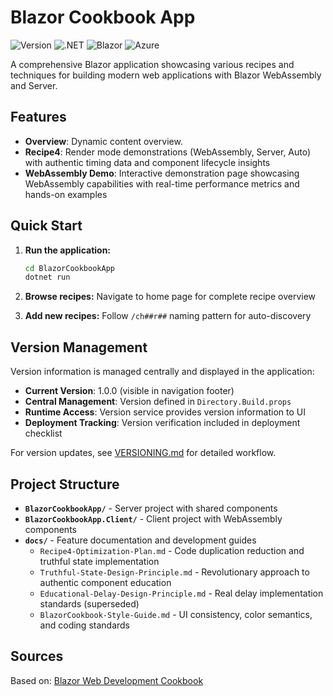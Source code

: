 # Blazor Cookbook App

![Version](https://img.shields.io/badge/Version-1.0.0-blue)
![.NET](https://img.shields.io/badge/.NET-9.0-purple)
![Blazor](https://img.shields.io/badge/Blazor-WebAssembly-orange)
![Azure](https://img.shields.io/badge/Azure-Ready-lightblue)

A comprehensive Blazor application showcasing various recipes and techniques for
building modern web applications with Blazor WebAssembly and Server.

## Features

- **Overview**: Dynamic content overview.
- **Recipe4**: Render mode demonstrations (WebAssembly, Server, Auto)
  with authentic timing data and component lifecycle insights
- **WebAssembly Demo**: Interactive demonstration page showcasing WebAssembly
  capabilities with real-time performance metrics and hands-on examples

## Quick Start

1. **Run the application:**

   ```bash
   cd BlazorCookbookApp
   dotnet run
   ```

2. **Browse recipes:** Navigate to home page for complete recipe overview

3. **Add new recipes:** Follow `/ch##r##` naming pattern for auto-discovery

## Version Management

Version information is managed centrally and displayed in the application:

- **Current Version**: 1.0.0 (visible in navigation footer)
- **Central Management**: Version defined in `Directory.Build.props`
- **Runtime Access**: Version service provides version information to UI
- **Deployment Tracking**: Version verification included in deployment checklist

For version updates, see [VERSIONING.md](VERSIONING.md) for detailed workflow.

## Project Structure

- **`BlazorCookbookApp/`** - Server project with shared components
- **`BlazorCookbookApp.Client/`** - Client project with WebAssembly components
- **`docs/`** - Feature documentation and development guides
  - `Recipe4-Optimization-Plan.md` - Code duplication reduction and truthful
    state implementation
  - `Truthful-State-Design-Principle.md` - Revolutionary approach to authentic
    component education
  - `Educational-Delay-Design-Principle.md` - Real delay implementation
    standards (superseded)
  - `BlazorCookbook-Style-Guide.md` - UI consistency, color semantics, and
    coding standards

## Sources

Based on: [Blazor Web Development Cookbook](https://github.com/PacktPublishing/Blazor-Web-Development-Cookbook)
